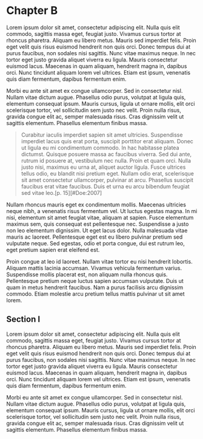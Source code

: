 
# Chapter B

Lorem ipsum dolor sit amet, consectetur adipiscing elit. Nulla quis elit commodo, sagittis massa eget, feugiat justo. Vivamus cursus tortor at rhoncus pharetra. Aliquam eu libero metus. Mauris sed imperdiet felis. Proin eget velit quis risus euismod hendrerit non quis orci. Donec tempus dui at purus faucibus, non sodales nisi sagittis. Nunc vitae maximus neque. In nec tortor eget justo gravida aliquet viverra eu ligula. Mauris consectetur euismod lacus. Maecenas in quam aliquam, hendrerit magna in, dapibus orci. Nunc tincidunt aliquam lorem vel ultrices. Etiam est ipsum, venenatis quis diam fermentum, dapibus fermentum enim.

Morbi eu ante sit amet ex congue ullamcorper. Sed in consectetur nisl. Nullam vitae dictum augue. Phasellus odio purus, volutpat at ligula quis, elementum consequat ipsum. Mauris cursus, ligula ut ornare mollis, elit orci scelerisque tortor, vel sollicitudin sem justo nec velit. Proin nulla risus, gravida congue elit ac, semper malesuada risus. Cras dignissim velit ut sagittis elementum. Phasellus elementum finibus massa.

> Curabitur iaculis imperdiet sapien sit amet ultricies. Suspendisse imperdiet lacus quis erat porta, suscipit porttitor erat aliquam. Donec ut ligula eu mi condimentum commodo. In hac habitasse platea dictumst. Quisque posuere massa ac faucibus viverra. Sed dui ante, rutrum id posuere at, vestibulum nec nulla. Proin et quam orci. Nulla justo nisi, maximus eu urna at, aliquet auctor ligula. Fusce ultrices tellus odio, eu blandit nisi pretium eget. Nullam odio erat, scelerisque sit amet consectetur ullamcorper, pulvinar at arcu. Phasellus suscipit faucibus erat vitae faucibus. Duis et urna eu arcu bibendum feugiat sed vitae leo.[p. 15][#Doe:2007]

Nullam rhoncus mauris eget ex condimentum mollis. Maecenas ultricies neque nibh, a venenatis risus fermentum vel. Ut luctus egestas magna. In mi nisi, elementum sit amet feugiat vitae, aliquam at sapien. Fusce elementum maximus sem, quis consequat est pellentesque nec. Suspendisse a justo non leo elementum dignissim. Ut eget lacus dolor. Nulla malesuada vitae mauris ac laoreet. Pellentesque eget est eu libero pulvinar pretium sed vulputate neque. Sed egestas, odio et porta congue, dui est rutrum leo, eget pretium sapien erat eleifend est.

Proin congue at leo id laoreet. Nullam vitae tortor eu nisi hendrerit lobortis. Aliquam mattis lacinia accumsan. Vivamus vehicula fermentum varius. Suspendisse mollis placerat est, non aliquam nulla rhoncus quis. Pellentesque pretium neque luctus sapien accumsan vulputate. Duis ut quam in metus hendrerit faucibus. Nam a purus facilisis arcu dignissim commodo. Etiam molestie arcu pretium tellus mattis pulvinar ut sit amet lorem. 

## Section I

Lorem ipsum dolor sit amet, consectetur adipiscing elit. Nulla quis elit commodo, sagittis massa eget, feugiat justo. Vivamus cursus tortor at rhoncus pharetra. Aliquam eu libero metus. Mauris sed imperdiet felis. Proin eget velit quis risus euismod hendrerit non quis orci. Donec tempus dui at purus faucibus, non sodales nisi sagittis. Nunc vitae maximus neque. In nec tortor eget justo gravida aliquet viverra eu ligula. Mauris consectetur euismod lacus. Maecenas in quam aliquam, hendrerit magna in, dapibus orci. Nunc tincidunt aliquam lorem vel ultrices. Etiam est ipsum, venenatis quis diam fermentum, dapibus fermentum enim.

Morbi eu ante sit amet ex congue ullamcorper. Sed in consectetur nisl. Nullam vitae dictum augue. Phasellus odio purus, volutpat at ligula quis, elementum consequat ipsum. Mauris cursus, ligula ut ornare mollis, elit orci scelerisque tortor, vel sollicitudin sem justo nec velit. Proin nulla risus, gravida congue elit ac, semper malesuada risus. Cras dignissim velit ut sagittis elementum. Phasellus elementum finibus massa.
